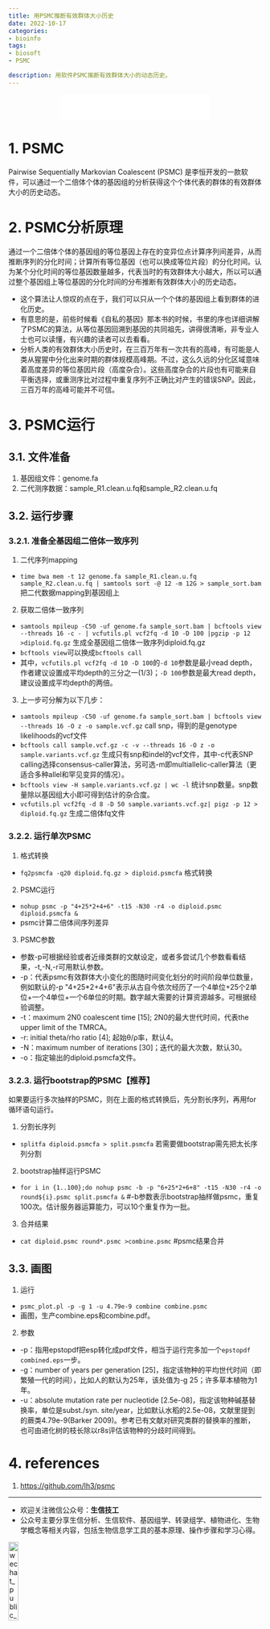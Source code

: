 ```yaml
---
title: 用PSMC推断有效群体大小历史
date: 2022-10-17
categories:
- bioinfo
tags:
- biosoft
- PSMC

description: 用软件PSMC推断有效群体大小的动态历史。
---
```


<div align="middle"><iframe frameborder="no" border="0" marginwidth="0" marginheight="0" width=298 height=52 src="//music.163.com/outchain/player?type=2&id=2534006&auto=1&height=32"></iframe></div>

# 1. PSMC
Pairwise Sequentially Markovian Coalescent (PSMC) 是李恒开发的一款软件，可以通过一个二倍体个体的基因组的分析获得这个个体代表的群体的有效群体大小的历史动态。

# 2. PSMC分析原理
通过一个二倍体个体的基因组的等位基因上存在的变异位点计算序列间差异，从而推断序列的分化时间；计算所有等位基因（也可以换成等位片段）的分化时间。认为某个分化时间的等位基因数量越多，代表当时的有效群体大小越大，所以可以通过整个基因组上等位基因的分化时间的分布推断有效群体大小的历史动态。

- 这个算法让人惊叹的点在于，我们可以只从一个个体的基因组上看到群体的进化历史。
- 有意思的是，前些时候看《自私的基因》那本书的时候，书里的序也详细讲解了PSMC的算法，从等位基因回溯到基因的共同祖先，讲得很清晰，非专业人士也可以读懂，有兴趣的读者可以去看看。
- 分析人类的有效群体大小历史时，在三百万年有一次共有的高峰，有可能是人类从猩猩中分化出来时期的群体规模高峰期。不过，这么久远的分化区域意味着高度差异的等位基因片段（高度杂合）。这些高度杂合的片段也有可能来自平衡选择，或重测序比对过程中重复序列不正确比对产生的错误SNP。因此，三百万年的高峰可能并不可信。

# 3. PSMC运行

## 3.1. 文件准备
1. 基因组文件：genome.fa
2. 二代测序数据：sample_R1.clean.u.fq和sample_R2.clean.u.fq

## 3.2. 运行步骤
### 3.2.1. 准备全基因组二倍体一致序列
1. 二代序列mapping
- `time bwa mem -t 12 genome.fa sample_R1.clean.u.fq sample_R2.clean.u.fq | samtools sort -@ 12 -m 12G > sample_sort.bam` 把二代数据mapping到基因组上

2. 获取二倍体一致序列
- `samtools mpileup -C50 -uf genome.fa sample_sort.bam | bcftools view --threads 16 -c - | vcfutils.pl vcf2fq -d 10 -D 100 |pgzip -p 12 >diploid.fq.gz` 生成全基因组二倍体一致序列diploid.fq.gz
- `bcftools view`可以换成`bcftools call`
- 其中，`vcfutils.pl vcf2fq -d 10 -D 100`的`-d 10`参数是最小read depth，作者建议设置成平均depth的三分之一(1/3)；`-D 100`参数是最大read depth，建议设置成平均depth的两倍。

3. 上一步可分解为以下几步：
- `samtools mpileup -C50 -uf genome.fa sample_sort.bam | bcftools view --threads 16 -O z -o sample.vcf.gz` call snp，得到的是genotype likelihoods的vcf文件
- `bcftools call sample.vcf.gz -c -v --threads 16 -O z -o sample.variants.vcf.gz` 生成只有snp和indel的vcf文件，其中-c代表SNP calling选择consensus-caller算法，另可选-m即multiallelic-caller算法（更适合多种allel和罕见变异的情况）。
- `bcftools view -H sample.variants.vcf.gz | wc -l` 统计snp数量。snp数量除以基因组大小即可得到估计的杂合度。
- `vcfutils.pl vcf2fq -d 8 -D 50 sample.variants.vcf.gz| pigz -p 12 > diploid.fq.gz` 生成二倍体fq文件

### 3.2.2. 运行单次PSMC
1. 格式转换
- `fq2psmcfa -q20 diploid.fq.gz > diploid.psmcfa` 格式转换

2. PSMC运行
- `nohup psmc -p "4+25*2+4+6" -t15 -N30 -r4 -o diploid.psmc diploid.psmcfa &`
- psmc计算二倍体间序列差异

3. PSMC参数
- 参数-p可根据经验或者近缘类群的文献设定，或者多尝试几个参数看看结果，-t,-N,-r可用默认参数。
- -p：代表psmc有效群体大小变化的图随时间变化划分的时间阶段单位数量，例如默认的-p "4+25*2+4+6"表示从古自今依次经历了一个4单位+25个2单位+一个4单位+一个6单位的时期。数字越大需要的计算资源越多。可根据经验调整。
- -t：maximum 2N0 coalescent time [15]; 2N0的最大世代时间，代表the upper limit of the TMRCA。
- -r: initial theta/rho ratio [4]; 起始θ/ρ率，默认4。
- -N：maximum number of iterations [30]；迭代的最大次数，默认30。
- -o：指定输出的diploid.psmcfa文件。

### 3.2.3. 运行bootstrap的PSMC【推荐】
如果要运行多次抽样的PSMC，则在上面的格式转换后，先分割长序列，再用for循环语句运行。
1. 分割长序列
- `splitfa diploid.psmcfa > split.psmcfa` 若需要做bootstrap需先把太长序列分割

2. bootstrap抽样运行PSMC
- `for i in {1..100};do nohup psmc -b -p "6+25*2+6+8" -t15 -N30 -r4 -o round${i}.psmc split.psmcfa &` #-b参数表示bootstrap抽样做psmc，重复100次。估计服务器运算能力，可以10个重复作为一批。

3. 合并结果
- `cat diploid.psmc round*.psmc >combine.psmc` #psmc结果合并

## 3.3. 画图
1. 运行
- `psmc_plot.pl -p -g 1 -u 4.79e-9 combine combine.psmc`
- 画图，生产combine.eps和combine.pdf。

2. 参数
- -p：指用epstopdf把esp转化成pdf文件，相当于运行完多加一个`epstopdf combined.eps`一步。
- -g：number of years per generation [25]，指定该物种的平均世代时间（即繁殖一代的时间），比如人的默认为25年，该处值为-g 25；许多草本植物为1年。
- -u：absolute mutation rate per nucleotide [2.5e-08]，指定该物种碱基替换率，单位是subst./syn. site/year，比如默认水稻的2.5e-08，文献里提到的蕨类4.79e-9(Barker 2009)。参考已有文献对研究类群的替换率的推断，也可由进化树的枝长除以r8s评估该物种的分歧时间得到。

# 4. references
1. https://github.com/lh3/psmc

-------

- 欢迎关注微信公众号：**生信技工**
- 公众号主要分享生信分析、生信软件、基因组学、转录组学、植物进化、生物学概念等相关内容，包括生物信息学工具的基本原理、操作步骤和学习心得。

<img src="https://github.com/yanzhongsino/yanzhongsino.github.io/blob/hexo/source/wechat/Wechat_public_qrcode.jpg?raw=true" width=20% title="wechat_public_QRcode.png" align=center/>